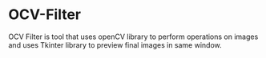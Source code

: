 # OCV-Filter
OCV Filter is tool that uses openCV library to perform operations on images and uses Tkinter library to preview final images in same window.
